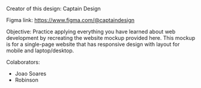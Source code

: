 Creator of this design: Captain Design

Figma link: https://www.figma.com/@captaindesign

Objective: Practice applying everything you have learned about web development by recreating the website mockup provided here. This mockup is for a single-page website that has responsive design with layout for mobile and laptop/desktop.


Colaborators:
- Joao Soares
- Robinson